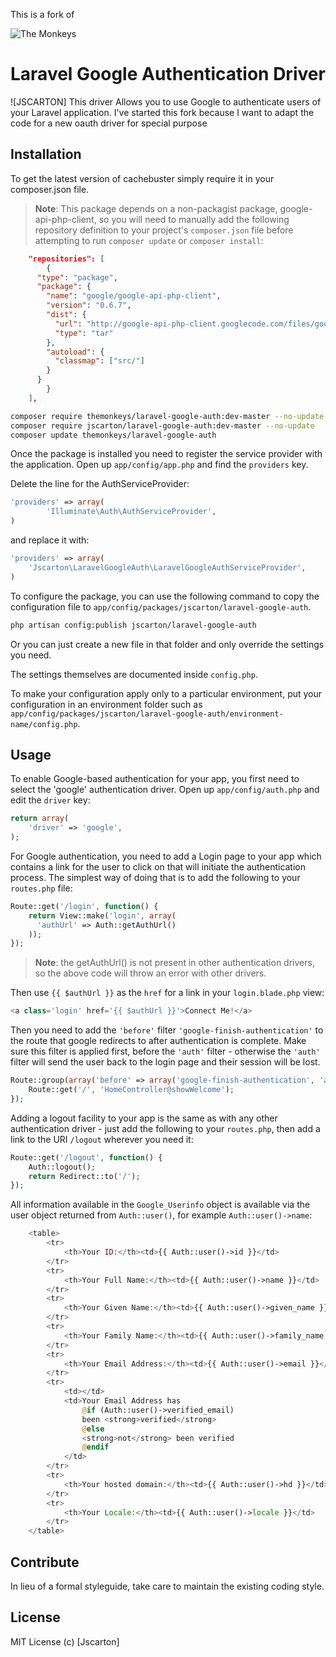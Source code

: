 
This is a fork of

![The Monkeys](http://www.themonkeys.com.au/img/monkey_logo.png)

Laravel Google Authentication Driver
====================================

![JSCARTON] This driver Allows you to use Google to authenticate users of your Laravel application. I've started this fork because I want to adapt the code for a new oauth driver for special purpose


Installation
------------
To get the latest version of cachebuster simply require it in your composer.json file.

> **Note**: This package depends on a non-packagist package, google-api-php-client, so you will need to manually add
  the following repository definition to your project's `composer.json` file before attempting to run `composer update`
  or `composer install`:


```json
	"repositories": [
		{
      "type": "package",
      "package": {
        "name": "google/google-api-php-client",
        "version": "0.6.7",
        "dist": {
          "url": "http://google-api-php-client.googlecode.com/files/google-api-php-client-0.6.7.tar.gz",
          "type": "tar"
        },
        "autoload": {
          "classmap": ["src/"]
        }
      }
		}
	],
```

```bash
composer require themonkeys/laravel-google-auth:dev-master --no-update
composer require jscarton/laravel-google-auth:dev-master --no-update
composer update themonkeys/laravel-google-auth
```

Once the package is installed you need to register the service provider with the application. Open up
`app/config/app.php` and find the `providers` key.

Delete the line for the AuthServiceProvider:

```php
'providers' => array(
		'Illuminate\Auth\AuthServiceProvider',
)
```

and replace it with:

```php
'providers' => array(
    'Jscarton\LaravelGoogleAuth\LaravelGoogleAuthServiceProvider',
)
```

To configure the package, you can use the following command to copy the configuration file to
`app/config/packages/jscarton/laravel-google-auth`.

```sh
php artisan config:publish jscarton/laravel-google-auth
```

Or you can just create a new file in that folder and only override the settings you need.

The settings themselves are documented inside `config.php`.

To make your configuration apply only to a particular environment, put your configuration in an environment folder such
as `app/config/packages/jscarton/laravel-google-auth/environment-name/config.php`.

Usage
-----

To enable Google-based authentication for your app, you first need to select the 'google' authentication driver. Open
up `app/config/auth.php` and edit the `driver` key:

```php
return array(
	'driver' => 'google',
);
```

For Google authentication, you need to add a Login page to your app which contains a link for the user to click on that
will initiate the authentication process. The simplest way of doing that is to add the following to your `routes.php`
file:

```php
Route::get('/login', function() {
    return View::make('login', array(
      'authUrl' => Auth::getAuthUrl()
    ));
});
```

> **Note**: the getAuthUrl() is not present in other authentication drivers, so the above code will throw an error with
  other drivers.

Then use `{{ $authUrl }}` as the `href` for a link in your `login.blade.php` view:

```php
<a class='login' href='{{ $authUrl }}'>Connect Me!</a>
```

Then you need to add the `'before'` filter `'google-finish-authentication'` to the route that google redirects to after
authentication is complete. Make sure this filter is applied first, before the `'auth'` filter - otherwise the `'auth'`
filter will send the user back to the login page and their session will be lost.

```php
Route::group(array('before' => array('google-finish-authentication', 'auth')), function() {
    Route::get('/', 'HomeController@showWelcome');
});
```

Adding a logout facility to your app is the same as with any other authentication driver - just add the following to
your `routes.php`, then add a link to the URI `/logout` wherever you need it:

```php
Route::get('/logout', function() {
    Auth::logout();
    return Redirect::to('/');
});
```

All information available in the `Google_Userinfo` object is available via the user object returned from `Auth::user()`,
for example `Auth::user()->name`:

```php
    <table>
        <tr>
            <th>Your ID:</th><td>{{ Auth::user()->id }}</td>
        </tr>
        <tr>
            <th>Your Full Name:</th><td>{{ Auth::user()->name }}</td>
        </tr>
        <tr>
            <th>Your Given Name:</th><td>{{ Auth::user()->given_name }}</td>
        </tr>
        <tr>
            <th>Your Family Name:</th><td>{{ Auth::user()->family_name }}</td>
        </tr>
        <tr>
            <th>Your Email Address:</th><td>{{ Auth::user()->email }}</td>
        </tr>
        <tr>
            <td></td>
            <td>Your Email Address has
                @if (Auth::user()->verified_email)
                been <strong>verified</strong>
                @else
                <strong>not</strong> been verified
                @endif
            </td>
        </tr>
        <tr>
            <th>Your hosted domain:</th><td>{{ Auth::user()->hd }}</td>
        </tr>
        <tr>
            <th>Your Locale:</th><td>{{ Auth::user()->locale }}</td>
        </tr>
    </table>
```

Contribute
----------

In lieu of a formal styleguide, take care to maintain the existing coding style.

License
-------

MIT License
(c) [Jscarton]
